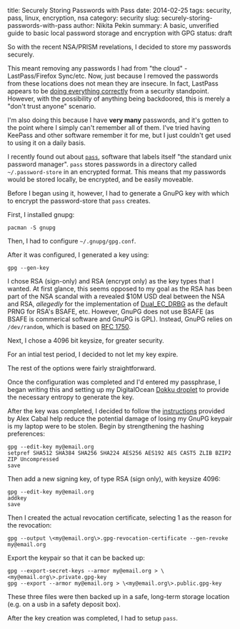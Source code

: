 title: Securely Storing Passwords with Pass
date: 2014-02-25
tags: security, pass, linux, encryption, nsa
category: security
slug: securely-storing-passwords-with-pass
author: Nikita Pekin
summary: A basic, unverified guide to basic local password storage and encryption with GPG
status: draft

So with the recent NSA/PRISM revelations, I decided to store my passwords securely.

This meant removing any passwords I had from "the cloud" - LastPass/Firefox Sync/etc.
Now, just because I removed the passwords from these locations does not mean they are insecure.
In fact, LastPass appears to be [doing everything correctly](https://news.ycombinator.com/item?id=2526868) from a security standpoint.
However, with the possibility of anything being backdoored, this is merely a "don't trust anyone" scenario.

I'm also doing this because I have **very many** passwords, and it's gotten to the point where I simply can't remember all of them.
I've tried having KeePass and other software remember it for me, but I just couldn't get used to using it on a daily basis.

I recently found out about [`pass`](http://www.zx2c4.com/projects/password-store/), software that labels itself "the standard unix password manager".
`pass` stores passwords in a directory called `~/.password-store` in an encrypted format.
This means that my passwords would be stored locally, be encrypted, and be easily moveable.

Before I began using it, however, I had to generate a GnuPG key with which to encrypt the password-store that `pass` creates.

First, I installed gnupg:

    pacman -S gnupg

Then, I had to configure `~/.gnupg/gpg.conf`.

After it was configured, I generated a key using:

    gpg --gen-key

I chose RSA (sign-only) and RSA (encrypt only) as the key types that I wanted.
At first glance, this seems opposed to my goal as the RSA has been part of the NSA scandal with a revealed $10M USD deal between the NSA and RSA, *allegedly* for the implementation of [Dual_EC_DRBG](https://en.wikipedia.org/wiki/Dual_EC_DRBG) as the default PRNG for RSA's BSAFE, etc.
However, GnuPG does not use BSAFE (as BSAFE is commerical software and GnuPG is GPL).
Instead, GnuPG relies on `/dev/random`, which is based on [RFC 1750](http://www.ietf.org/rfc/rfc1750.txt).

Next, I chose a 4096 bit keysize, for greater security.

For an intial test period, I decided to not let my key expire.

The rest of the options were fairly straightforward.

Once the configuration was completed and I'd entered my passphrase, I began writing this and setting up my DigitalOcean [Dokku droplet]() to provide the necessary entropy to generate the key.

After the key was completed, I decided to follow the [instructions](https://alexcabal.com/creating-the-perfect-gpg-keypair/) provided by Alex Cabal help reduce the potential damage of losing my GnuPG keypair is my laptop were to be stolen.
Begin by strengthening the hashing preferences:

    gpg --edit-key my@email.org
    setpref SHA512 SHA384 SHA256 SHA224 AES256 AES192 AES CAST5 ZLIB BZIP2 ZIP Uncompressed
    save

Then add a new signing key, of type RSA (sign only), with keysize 4096:

    gpg --edit-key my@email.org
    addkey
    save

Then I created the actual revocation certificate, selecting 1 as the reason for the revocation:

    gpg --output \<my@email.org\>.gpg-revocation-certificate --gen-revoke my@email.org

Export the keypair so that it can be backed up:

    gpg --export-secret-keys --armor my@email.org > \<my@email.org\>.private.gpg-key
    gpg --export --armor my@email.org > \<my@email.org\>.public.gpg-key

These three files were then backed up in a safe, long-term storage location (e.g. on a usb in a safety deposit box).



After the key creation was completed, I had to setup `pass`.


